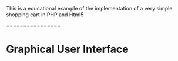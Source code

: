
This is a educational example of the implementation of a very simple shopping cart in PHP and Html5

================

# Graphical User Interface
